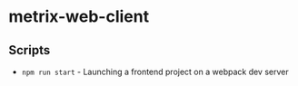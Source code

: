 # metrix-web-client

## Scripts

- `npm run start` - Launching a frontend project on a webpack dev server
